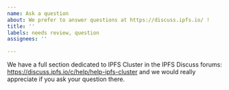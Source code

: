 ```yaml
---
name: Ask a question
about: We prefer to answer questions at https://discuss.ipfs.io/ !
title: ''
labels: needs review, question
assignees: ''

---
```


We have a full section dedicated to IPFS Cluster in the IPFS Discuss forums: https://discuss.ipfs.io/c/help/help-ipfs-cluster and we would really appreciate if you ask your question there.
